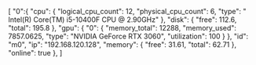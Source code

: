 [
  "0":{
        "cpu": {
            "logical_cpu_count": 12,
            "physical_cpu_count": 6,
            "type": " Intel(R) Core(TM) i5-10400F CPU @ 2.90GHz"
        },
        "disk": {
            "free": 112.6,
            "total": 195.8
        },
        "gpu": {
            "0": {
                "memory_total": 12288,
                "memory_used": 7857.0625,
                "type": "NVIDIA GeForce RTX 3060",
                "utilization": 100
            }
        },
        "id": "m0",
        "ip": "192.168.120.128",
        "memory": {
            "free": 31.61,
            "total": 62.71
        },
        "online": true
    },
]